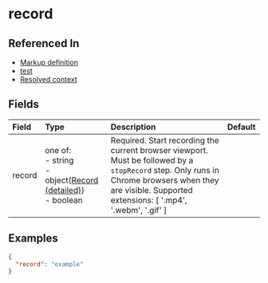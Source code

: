 
# record



## Referenced In

- [Markup definition](/docs/references/schemas/markup-definition)
- [test](/docs/references/schemas/test)
- [Resolved context](/docs/references/schemas/resolved-context)

## Fields

Field | Type | Description | Default
:-- | :-- | :-- | :--
record | one of:<br/>- string<br/>- object([Record (detailed)](/docs/references/schemas/record-detailed))<br/>- boolean | Required. Start recording the current browser viewport. Must be followed by a `stopRecord` step. Only runs in Chrome browsers when they are visible. Supported extensions: [ '.mp4', '.webm', '.gif' ] | 

## Examples

```json
{
  "record": "example"
}
```
